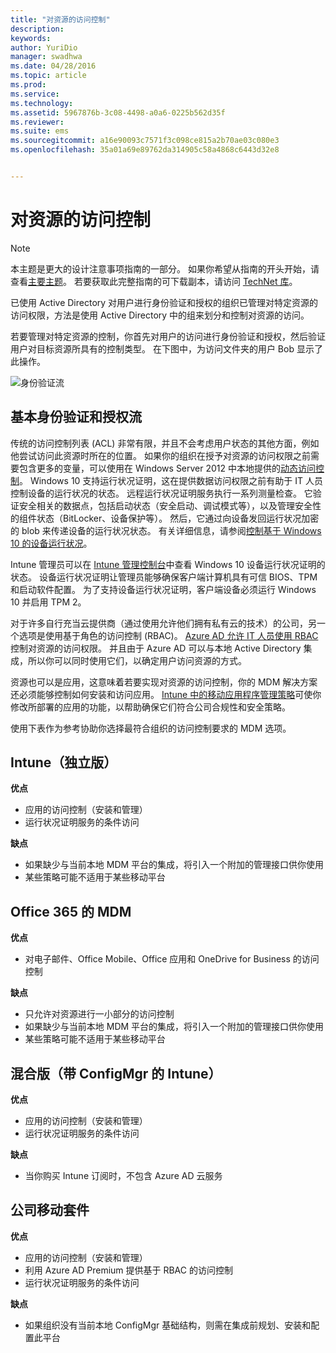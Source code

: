 ```yaml
---
title: "对资源的访问控制"
description: 
keywords: 
author: YuriDio
manager: swadhwa
ms.date: 04/28/2016
ms.topic: article
ms.prod: 
ms.service: 
ms.technology: 
ms.assetid: 5967876b-3c08-4498-a0a6-0225b562d35f
ms.reviewer: 
ms.suite: ems
ms.sourcegitcommit: a16e90093c7571f3c098ce815a2b70ae03c080e3
ms.openlocfilehash: 35a01a69e89762da314905c58a4868c6443d32e8


---
```


# 对资源的访问控制

>[!NOTE]
>本主题是更大的设计注意事项指南的一部分。 如果你希望从指南的开头开始，请查看[主要主题](mdm-design-considerations-guide.md)。 若要获取此完整指南的可下载副本，请访问 [TechNet 库](https://gallery.technet.microsoft.com/Mobile-Device-Management-7d401582)。

已使用 Active Directory 对用户进行身份验证和授权的组织已管理对特定资源的访问权限，方法是使用 Active Directory 中的组来划分和控制对资源的访问。  

若要管理对特定资源的控制，你首先对用户的访问进行身份验证和授权，然后验证用户对目标资源所具有的控制类型。 在下图中，为访问文件夹的用户 Bob 显示了此操作。

![身份验证流](./media/MDM_Figure_13.png)

## 基本身份验证和授权流

传统的访问控制列表 (ACL) 非常有限，并且不会考虑用户状态的其他方面，例如他尝试访问此资源时所在的位置。 如果你的组织在授予对资源的访问权限之前需要包含更多的变量，可以使用在 Windows Server 2012 中本地提供的[动态访问控制](https://technet.microsoft.com/library/dn408191.aspx)。 Windows 10 支持运行状况证明，这在提供数据访问权限之前有助于 IT 人员控制设备的运行状况的状态。 远程运行状况证明服务执行一系列测量检查。 它验证安全相关的数据点，包括启动状态（安全启动、调试模式等），以及管理安全性的组件状态（BitLocker、设备保护等）。 然后，它通过向设备发回运行状况加密的 blob 来传递设备的运行状况状态。 有关详细信息，请参阅[控制基于 Windows 10 的设备运行状况](https://technet.microsoft.com/library/mt592023.aspx)。

Intune 管理员可以在 [Intune 管理控制台](/intune/deploy-use/introduction-to-device-compliance-policies-in-microsoft-intune)中查看 Windows 10 设备运行状况证明的状态。 设备运行状况证明让管理员能够确保客户端计算机具有可信 BIOS、TPM 和启动软件配置。 为了支持设备运行状况证明，客户端设备必须运行 Windows 10 并启用 TPM 2。 

对于许多自行充当云提供商（通过使用允许他们拥有私有云的技术）的公司，另一个选项是使用基于角色的访问控制 (RBAC)。 [Azure AD 允许 IT 人员使用 RBAC](http://azure.microsoft.com/documentation/articles/role-based-access-control-configure/) 控制对资源的访问权限。 并且由于 Azure AD 可以与本地 Active Directory 集成，所以你可以同时使用它们，以确定用户访问资源的方式。

资源也可以是应用，这意味着若要实现对资源的访问控制，你的 MDM 解决方案还必须能够控制如何安装和访问应用。 [Intune 中的移动应用程序管理策略](/intune/deploy-use/configure-and-deploy-mobile-application-management-policies-in-the-microsoft-intune-console)可使你修改所部署的应用的功能，以帮助确保它们符合公司合规性和安全策略。 

使用下表作为参考协助你选择最符合组织的访问控制要求的 MDM 选项。

## Intune（独立版）

**优点**

- 应用的访问控制（安装和管理）
- 运行状况证明服务的条件访问

**缺点**

- 如果缺少与当前本地 MDM 平台的集成，将引入一个附加的管理接口供你使用
- 某些策略可能不适用于某些移动平台
 
## Office 365 的 MDM

**优点**

- 对电子邮件、Office Mobile、Office 应用和 OneDrive for Business 的访问控制

**缺点**

- 只允许对资源进行一小部分的访问控制
- 如果缺少与当前本地 MDM 平台的集成，将引入一个附加的管理接口供你使用
- 某些策略可能不适用于某些移动平台

## 混合版（带 ConfigMgr 的 Intune）

**优点**

- 应用的访问控制（安装和管理）
- 运行状况证明服务的条件访问

**缺点**

- 当你购买 Intune 订阅时，不包含 Azure AD 云服务

## 公司移动套件

**优点**

- 应用的访问控制（安装和管理）
- 利用 Azure AD Premium 提供基于 RBAC 的访问控制
- 运行状况证明服务的条件访问

**缺点**

- 如果组织没有当前本地 ConfigMgr 基础结构，则需在集成前规划、安装和配置此平台



<!--HONumber=Jul16_HO2-->


